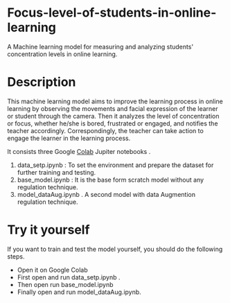 # Focus-level-of-students-in-online-learning
A Machine learning  model for measuring and analyzing students' concentration levels in online learning.

# Description
This machine learning model aims to improve the learning process in online learning by observing the movements
and facial expression of the learner or student through the camera. Then it analyzes the level of concentration
or focus, whether he/she is bored, frustrated or engaged, and notifies the teacher accordingly. Correspondingly, 
the teacher can take action to engage the learner in the learning process.

It consists three Google [Colab](https://colab.research.google.com/) Jupiter notebooks .
1. data_setp.ipynb : To set the environment and prepare the dataset for further training and testing. 
2. base_model.ipynb : It is the base form  scratch model without any regulation technique.
2. model_dataAug.ipynb . A second model with data Augmention regulation technique.

# Try it yourself
If you want to train and test the model yourself, you should do the following steps.
- Open it on Google Colab 
- First open and run data_setp.ipynb . 
- Then open run base_model.ipynb
- Finally open and run model_dataAug.ipynb.


